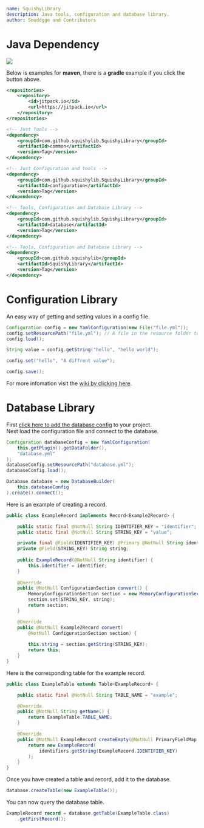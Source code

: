 ```yaml
name: SquishyLibrary
description: Java tools, configuration and database library.
author: Smuddgge and Contributors
```

# Java Dependency

[![](https://jitpack.io/v/squishylib/SquishyLibrary.svg)](https://jitpack.io/#squishylib/SquishyLibrary)

Below is examples for **maven**, there is a **gradle** example if you click the button above.
```xml
<repositories>
    <repository>
        <id>jitpack.io</id>
        <url>https://jitpack.io</url>
    </repository>
</repositories>
```
```xml
<!-- Just Tools -->
<dependency>
    <groupId>com.github.squishylib.SquishyLibrary</groupId>
    <artifactId>common</artifactId>
    <version>Tag</version>
</dependency>

<!-- Just Configuration and tools -->
<dependency>
    <groupId>com.github.squishylib.SquishyLibrary</groupId>
    <artifactId>configuration</artifactId>
    <version>Tag</version>
</dependency>

<!-- Tools, Configuration and Database Library -->
<dependency>
    <groupId>com.github.squishylib.SquishyLibrary</groupId>
    <artifactId>database</artifactId>
    <version>Tag</version>
</dependency>
```

```xml
<!-- Tools, Configuration and Database Library -->
<dependency>
    <groupId>com.github.squishylib</groupId>
    <artifactId>SquishyLibrary</artifactId>
    <version>Tag</version>
</dependency>
```

# Configuration Library
An easy way of getting and setting values in a config file.
```java
Configuration config = new YamlConfiguration(new File("file.yml"));
config.setResourcePath("file.yml"); // A file in the resource folder to copy.
config.load();

String value = config.getString("hello", "hello world");

config.set("hello", "A diffrent value");

config.save();
```
For more infomation visit the [wiki by clicking here](https://smuddgge.gitbook.io/squishy-library/configuration/configuration-file).

# Database Library

First [click here to add the database config](https://github.com/SquishyLib/SquishyLibrary/blob/main/database/src/main/resources/database.yml) to your project.\
Next load the configuration file and connect to the database.

```java
Configuration databaseConfig = new YamlConfiguration(
    this.getPlugin().getDataFolder(),
    "database.yml"
);
databaseConfig.setResourcePath("database.yml");
databaseConfig.load();

Database database = new DatabaseBuilder(
    this.databaseConfig
).create().connect();
```

Here is an example of creating a record.

```java
public class ExampleRecord implements Record<Example2Record> {

    public static final @NotNull String IDENTIFIER_KEY = "identifier";
    public static final @NotNull String STRING_KEY = "value";

    private final @Field(IDENTIFIER_KEY) @Primary @NotNull String identifier;
    private @Field(STRING_KEY) String string;
    
    public ExampleRecord(@NotNull String identifier) {
        this.identifier = identifier;
    }
    
    @Override
    public @NotNull ConfigurationSection convert() {
        MemoryConfigurationSection section = new MemoryConfigurationSection();
        section.set(STRING_KEY, string);
        return section;
    }

    @Override
    public @NotNull Example2Record convert(
        @NotNull ConfigurationSection section) {
        
        this.string = section.getString(STRING_KEY);
        return this;
    }
}
```

Here is the corresponding table for the example record.
```java
public class ExampleTable extends Table<ExampleRecord> {

    public static final @NotNull String TABLE_NAME = "example";

    @Override
    public @NotNull String getName() {
        return ExampleTable.TABLE_NAME;
    }

    @Override
    public @NotNull ExampleRecord createEmpty(@NotNull PrimaryFieldMap identifiers) {
        return new ExampleRecord(
            identifiers.getString(ExampleRecord.IDENTIFIER_KEY)
        );
    }
}
```

Once you have created a table and record, add it to the database.

```java
database.createTable(new ExampleTable());
```

You can now query the database table.

```java
ExampleRecord record = database.getTable(ExampleTable.class)
    .getFirstRecord();
```